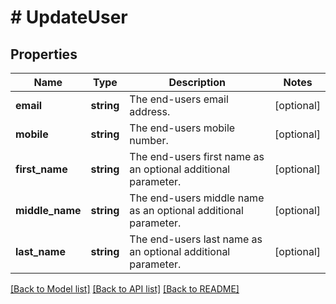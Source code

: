 # # UpdateUser

## Properties

Name | Type | Description | Notes
------------ | ------------- | ------------- | -------------
**email** | **string** | The end-users email address. | [optional]
**mobile** | **string** | The end-users mobile number. | [optional]
**first_name** | **string** | The end-users first name as an optional additional parameter. | [optional]
**middle_name** | **string** | The end-users middle name as an optional additional parameter. | [optional]
**last_name** | **string** | The end-users last name as an optional additional parameter. | [optional]

[[Back to Model list]](../../README.md#models) [[Back to API list]](../../README.md#endpoints) [[Back to README]](../../README.md)
